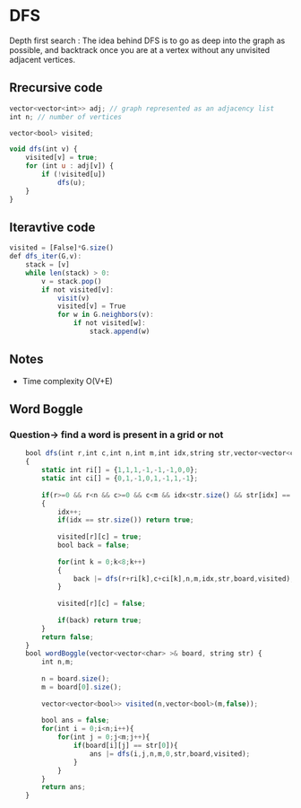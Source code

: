 
# DFS

Depth first search : The idea behind DFS is to go as deep into the graph as possible, and backtrack once you are at a vertex without any unvisited adjacent vertices.


## Rrecursive code

```javascript
vector<vector<int>> adj; // graph represented as an adjacency list
int n; // number of vertices

vector<bool> visited;

void dfs(int v) {
    visited[v] = true;
    for (int u : adj[v]) {
        if (!visited[u])
            dfs(u);
    }
}
```

## Iteravtive code

```javascript
visited = [False]*G.size()
def dfs_iter(G,v):
	stack = [v]
	while len(stack) > 0:
		v = stack.pop()
		if not visited[v]:
			visit(v)
			visited[v] = True
			for w in G.neighbors(v):
				if not visited[w]:
					stack.append(w)
```
## Notes

- Time complexity O(V+E)


## Word Boggle 
### Question-> find a word is present in a grid or not 

```javascript
    bool dfs(int r,int c,int n,int m,int idx,string str,vector<vector<char>>& board,vector<vector<bool>>& visited)
    {
        static int ri[] = {1,1,1,-1,-1,-1,0,0};
        static int ci[] = {0,1,-1,0,1,-1,1,-1};
        
        if(r>=0 && r<n && c>=0 && c<m && idx<str.size() && str[idx] == board[r][c] && !visited[r][c])
        {
            idx++;
            if(idx == str.size()) return true;
            
            visited[r][c] = true;
            bool back = false;
            
            for(int k = 0;k<8;k++)
            {
                back |= dfs(r+ri[k],c+ci[k],n,m,idx,str,board,visited);
            }
            
            visited[r][c] = false;
            
            if(back) return true;
        }
        return false;
    }
	bool wordBoggle(vector<vector<char> >& board, string str) {
	    int n,m;
	    
	    n = board.size();
	    m = board[0].size();
	    
	    vector<vector<bool>> visited(n,vector<bool>(m,false));
	    
	    bool ans = false;
	    for(int i = 0;i<n;i++){
	        for(int j = 0;j<m;j++){
	            if(board[i][j] == str[0]){
	                ans |= dfs(i,j,n,m,0,str,board,visited);
	            }
	        }
	    }
	    return ans;
	}
	
```
